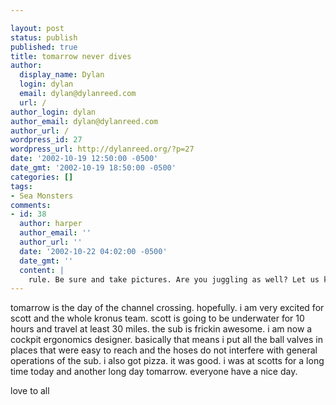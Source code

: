 ```yaml
---

layout: post
status: publish
published: true
title: tomarrow never dives
author:
  display_name: Dylan
  login: dylan
  email: dylan@dylanreed.com
  url: /
author_login: dylan
author_email: dylan@dylanreed.com
author_url: /
wordpress_id: 27
wordpress_url: http://dylanreed.org/?p=27
date: '2002-10-19 12:50:00 -0500'
date_gmt: '2002-10-19 18:50:00 -0500'
categories: []
tags:
- Sea Monsters
comments:
- id: 38
  author: harper
  author_email: ''
  author_url: ''
  date: '2002-10-22 04:02:00 -0500'
  date_gmt: ''
  content: |
    rule. Be sure and take pictures. Are you juggling as well? Let us know
---
```


tomarrow is the day of the channel crossing. hopefully. i am very excited for scott and the whole kronus team. scott is going to be underwater for 10 hours and travel at least 30 miles. the sub is frickin awesome. i am now a cockpit ergonomics designer. basically that means i put all the ball valves in places that were easy to reach and the hoses do not interfere with general operations of the sub. i also got pizza. it was good. i was at scotts for a long time today and another long day tomarrow. everyone have a nice day.

love to all
